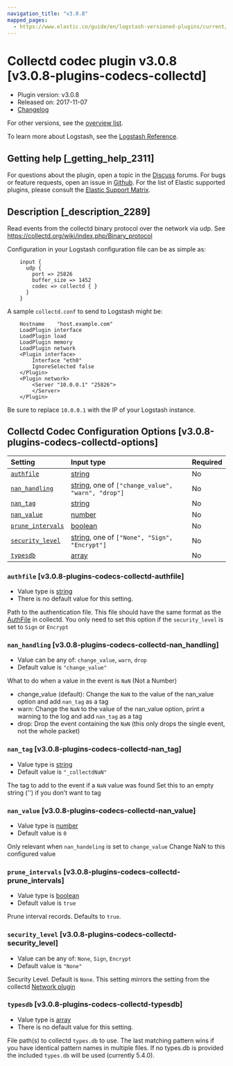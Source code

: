 ```yaml
---
navigation_title: "v3.0.8"
mapped_pages:
  - https://www.elastic.co/guide/en/logstash-versioned-plugins/current/v3.0.8-plugins-codecs-collectd.html
---
```


# Collectd codec plugin v3.0.8 [v3.0.8-plugins-codecs-collectd]

* Plugin version: v3.0.8
* Released on: 2017-11-07
* [Changelog](https://github.com/logstash-plugins/logstash-codec-collectd/blob/v3.0.8/CHANGELOG.md)

For other versions, see the [overview list](codec-collectd-index.md).

To learn more about Logstash, see the [Logstash Reference](https://www.elastic.co/guide/en/logstash/current/index.html).

## Getting help [_getting_help_2311]

For questions about the plugin, open a topic in the [Discuss](http://discuss.elastic.co) forums. For bugs or feature requests, open an issue in [Github](https://github.com/logstash-plugins/logstash-codec-collectd). For the list of Elastic supported plugins, please consult the [Elastic Support Matrix](https://www.elastic.co/support/matrix#matrix_logstash_plugins).

## Description [_description_2289]

Read events from the collectd binary protocol over the network via udp. See <https://collectd.org/wiki/index.php/Binary_protocol>

Configuration in your Logstash configuration file can be as simple as:

```
    input {
      udp {
        port => 25826
        buffer_size => 1452
        codec => collectd { }
      }
    }
```

A sample `collectd.conf` to send to Logstash might be:

```
    Hostname    "host.example.com"
    LoadPlugin interface
    LoadPlugin load
    LoadPlugin memory
    LoadPlugin network
    <Plugin interface>
        Interface "eth0"
        IgnoreSelected false
    </Plugin>
    <Plugin network>
        <Server "10.0.0.1" "25826">
        </Server>
    </Plugin>
```

Be sure to replace `10.0.0.1` with the IP of your Logstash instance.

## Collectd Codec Configuration Options [v3.0.8-plugins-codecs-collectd-options]

| Setting | Input type | Required |
| :- | :- | :- |
| [`authfile`](v3-0-8-plugins-codecs-collectd.md#v3.0.8-plugins-codecs-collectd-authfile) | [string](/lsr/value-types.md#string) | No |
| [`nan_handling`](v3-0-8-plugins-codecs-collectd.md#v3.0.8-plugins-codecs-collectd-nan_handling) | [string](/lsr/value-types.md#string), one of `["change_value", "warn", "drop"]` | No |
| [`nan_tag`](v3-0-8-plugins-codecs-collectd.md#v3.0.8-plugins-codecs-collectd-nan_tag) | [string](/lsr/value-types.md#string) | No |
| [`nan_value`](v3-0-8-plugins-codecs-collectd.md#v3.0.8-plugins-codecs-collectd-nan_value) | [number](/lsr/value-types.md#number) | No |
| [`prune_intervals`](v3-0-8-plugins-codecs-collectd.md#v3.0.8-plugins-codecs-collectd-prune_intervals) | [boolean](/lsr/value-types.md#boolean) | No |
| [`security_level`](v3-0-8-plugins-codecs-collectd.md#v3.0.8-plugins-codecs-collectd-security_level) | [string](/lsr/value-types.md#string), one of `["None", "Sign", "Encrypt"]` | No |
| [`typesdb`](v3-0-8-plugins-codecs-collectd.md#v3.0.8-plugins-codecs-collectd-typesdb) | [array](/lsr/value-types.md#array) | No |

### `authfile` [v3.0.8-plugins-codecs-collectd-authfile]

* Value type is [string](/lsr/value-types.md#string)
* There is no default value for this setting.

Path to the authentication file. This file should have the same format as the [AuthFile](http://collectd.org/documentation/manpages/collectd.conf.5.shtml#authfile_filename) in collectd. You only need to set this option if the `security_level` is set to `Sign` or `Encrypt`

### `nan_handling` [v3.0.8-plugins-codecs-collectd-nan_handling]

* Value can be any of: `change_value`, `warn`, `drop`
* Default value is `"change_value"`

What to do when a value in the event is `NaN` (Not a Number)

* change\_value (default): Change the `NaN` to the value of the nan\_value option and add `nan_tag` as a tag
* warn: Change the `NaN` to the value of the nan\_value option, print a warning to the log and add `nan_tag` as a tag
* drop: Drop the event containing the `NaN` (this only drops the single event, not the whole packet)

### `nan_tag` [v3.0.8-plugins-codecs-collectd-nan_tag]

* Value type is [string](/lsr/value-types.md#string)
* Default value is `"_collectdNaN"`

The tag to add to the event if a `NaN` value was found Set this to an empty string ('') if you don’t want to tag

### `nan_value` [v3.0.8-plugins-codecs-collectd-nan_value]

* Value type is [number](/lsr/value-types.md#number)
* Default value is `0`

Only relevant when `nan_handeling` is set to `change_value` Change NaN to this configured value

### `prune_intervals` [v3.0.8-plugins-codecs-collectd-prune_intervals]

* Value type is [boolean](/lsr/value-types.md#boolean)
* Default value is `true`

Prune interval records. Defaults to `true`.

### `security_level` [v3.0.8-plugins-codecs-collectd-security_level]

* Value can be any of: `None`, `Sign`, `Encrypt`
* Default value is `"None"`

Security Level. Default is `None`. This setting mirrors the setting from the collectd [Network plugin](https://collectd.org/wiki/index.php/Plugin:Network)

### `typesdb` [v3.0.8-plugins-codecs-collectd-typesdb]

* Value type is [array](/lsr/value-types.md#array)
* There is no default value for this setting.

File path(s) to collectd `types.db` to use. The last matching pattern wins if you have identical pattern names in multiple files. If no types.db is provided the included `types.db` will be used (currently 5.4.0).
